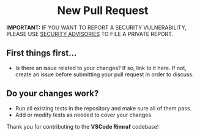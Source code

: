 <h1 align="center">New Pull Request</h1>

**IMPORTANT:** IF YOU WANT TO REPORT A SECURITY VULNERABILITY, PLEASE USE
[SECURITY ADVISORIES](https://github.com/LuisFerLCC/vscode-rimraf/security/advisories/new) TO FILE A PRIVATE REPORT.

## First things first...

- Is there an issue related to your changes? If so, link to it here. If not, create an issue before submitting your pull request in
  order to discuss.

## Do your changes work?

- Run all existing tests in the repository and make sure all of them pass.
- Add or modify tests as needed to cover your changes.

Thank you for contributing to the **VSCode Rimraf** codebase!
